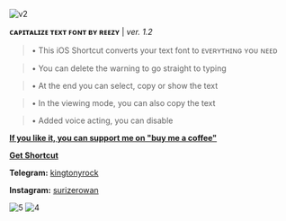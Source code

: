 ![v2](https://user-images.githubusercontent.com/57829878/222650670-01f180a4-d437-4dae-a005-b20f71b65023.png)

**ᴄᴀᴘɪᴛᴀʟɪᴢᴇ ᴛᴇxᴛ ꜰᴏɴᴛ ʙʏ ʀᴇᴇᴢʏ** | _ver. 1.2_


>• This iOS Shortcut converts your text font to ᴇᴠᴇʀʏᴛʜɪɴɢ ʏᴏᴜ ɴᴇᴇᴅ 

>• You can delete the warning to go straight to typing 

>• At the end you can select, copy or show the text 

>• In the viewing mode, you can also copy the text 

>• Added voice acting, you can disable

**[If you like it, you can support me on "buy me a coffee"](https://www.buymeacoffee.com/surizerowan)**

[**Get Shortcut**](https://www.icloud.com/shortcuts/048eacc9ab284abe9d5481909b092098)


**Telegram:** [kingtonyrock](https://t.me/kingtonyrock) 

**Instagram:** [surizerowan](https://www.instagram.com/surizerowan/)




![5](https://user-images.githubusercontent.com/57829878/222635431-c3788b42-db0c-44c5-99f0-5f1054d6a8f6.png)
![4](https://user-images.githubusercontent.com/57829878/222635439-96bb4efd-a476-461a-b65f-e7d1c002e5db.png)

